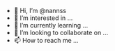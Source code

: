 - 👋 Hi, I’m @nannss
- 👀 I’m interested in ...
- 🌱 I’m currently learning ...
- 💞️ I’m looking to collaborate on ...
- 📫 How to reach me ...

<!---
nannss/nannss is a ✨ special ✨ repository because its `README.md` (this file) appears on your GitHub profile.
You can click the Preview link to take a look at your changes.
--->
